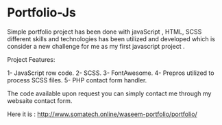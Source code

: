 # Portfolio-Js
 

Simple portfolio project has been done with javaScript , HTML, SCSS different skills and technologies has been utilized and developed which is consider a new challenge for me as my first javascript project .

Project Features:

1- JavaScript row code.
2- SCSS.
3- FontAwesome.
4- Prepros utilized to process SCSS files.
5- PHP contact form handler.


The code available upon request you can simply contact me through my websaite contact form.

Here it is : http://www.somatech.online/waseem-portfolio/portfolio/ 
